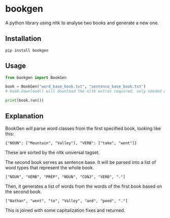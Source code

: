 # bookgen

A python library using nltk to analyse two books and generate a new one.

## Installation

`pip install bookgen`

## Usage

```py
from bookgen import BookGen

book = BookGen("word_base_book.txt", "sentence_base_book.txt")
# book.download() will download the nltk extras required, only needed once

print(book.run())
```

## Explanation

BookGen will parse word classes from the first specified book, looking like this:

`{"NOUN": ["Mountain", "Valley"], "VERB": ["take", "went"]}`

These are sorted by the nltk universal tagset.

The second book serves as sentence base. It will be parsed into a list of word types that represent the whole book.

`["NOUN", "VERB", "PREP", "NOUN", "CONJ", "VERB", "."]`

Then, it generates a list of words from the words of the first book based on the second book.

`["Nathan", "went", "to", "Valley", "and", "peed", "."]`

This is joined with some capitalization fixes and returned.
